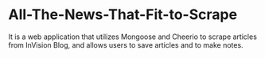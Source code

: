 # All-The-News-That-Fit-to-Scrape
It is a web application that utilizes Mongoose and Cheerio to scrape articles from InVision Blog, and allows users to save articles and to make notes.
